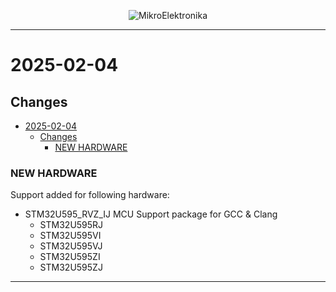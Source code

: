 <p align="center">
  <img src="http://www.mikroe.com/img/designs/beta/logo_small.png?raw=true" alt="MikroElektronika"/>
</p>

---

# 2025-02-04

## Changes

- [2025-02-04](#2025-02-04)
  - [Changes](#changes)
    - [NEW HARDWARE](#new-hardware)

### NEW HARDWARE

Support added for following hardware:

+ STM32U595_RVZ_IJ MCU Support package for GCC & Clang
  + STM32U595RJ
  + STM32U595VI
  + STM32U595VJ
  + STM32U595ZI
  + STM32U595ZJ

---
